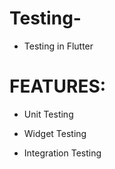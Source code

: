 # Testing-

- Testing in Flutter
#
# FEATURES:

 - Unit Testing

 - Widget Testing

 - Integration Testing
